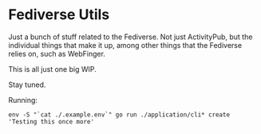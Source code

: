 # Fediverse Utils

Just a bunch of stuff related to the Fediverse. Not just ActivityPub, but the individual things that make it up, among other things that the Fediverse relies on, such as WebFinger.

This is all just one big WIP.

Stay tuned.

Running:

```
env -S "`cat ./.example.env`" go run ./application/cli* create 'Testing this once more'
```